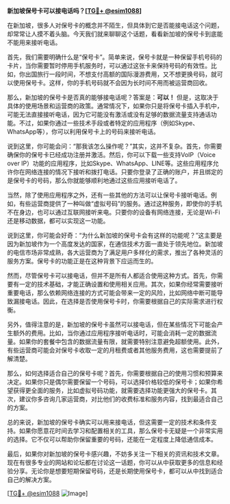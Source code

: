 **新加坡保号卡可以接电话吗？[[TG💪+ @esim1088](https://t.me/s/esim1088)]**

在新加坡，很多人对保号卡的概念并不陌生，但具体到它是否能接电话这个问题，却常常让人摸不着头脑。今天我们就来聊聊这个话题，看看新加坡的保号卡到底能不能用来接听电话。

首先，我们需要明确什么是“保号卡”。简单来说，保号卡就是一种保留手机号码的卡片，当你需要暂时停用手机服务时，可以通过这张卡来保持号码的有效性。比如，你出国旅行一段时间，不想支付高额的国际漫游费用，又不想更换号码，就可以使用保号卡。这样，你的手机号码就不会因为长时间不用而被运营商回收。

那么，新加坡的保号卡是否真的能够接电话呢？答案是：**可以！** 但是，这取决于具体的使用场景和运营商的政策。通常情况下，如果你只是将保号卡插入手机中，可能无法直接接听电话，因为它可能没有激活或没有足够的数据流量支持通话功能。不过，如果你通过一些技术手段或者特定的应用程序（例如Skype、WhatsApp等），你可以利用保号卡上的号码来接听电话。

说到这里，你可能会问：“那我该怎么操作呢？”其实，这并不复杂。首先，你需要确保你的保号卡已经成功注册并激活。然后，你可以下载一些支持VoIP（Voice over IP）功能的应用程序，比如Skype、WhatsApp、LINE等。这些应用程序允许你在网络连接的情况下接听和拨打电话。只要你登录了正确的账户，并且绑定的是保号卡的号码，那么你就能够顺利地通过这些应用接听电话了。

当然，除了使用应用程序之外，还有一些其他的方法可以让保号卡接听电话。例如，有些运营商提供了一种叫做“虚拟号码”的服务。通过这种服务，即使你的手机不在身边，也可以通过互联网接听来电。只要你的设备有网络连接，无论是Wi-Fi还是移动数据，都可以实现这一功能。

说到这里，你可能会好奇：“为什么新加坡的保号卡会有这样的功能呢？”这主要是因为新加坡作为一个高度发达的国家，在通信技术方面一直处于领先地位。新加坡的电信市场非常成熟，各大运营商为了满足用户多样化的需求，推出了各种灵活的服务方案。保号卡的功能正是在这种背景下应运而生的。

然而，尽管保号卡可以接电话，但并不是所有人都适合使用这种方式。首先，你需要有一定的技术基础，才能正确设置和使用相关应用。其次，如果你经常需要接听重要电话，那么依赖网络连接的方式可能会带来一定的风险，比如网络中断可能导致漏接电话。因此，在选择是否使用保号卡时，你需要根据自己的实际需求进行权衡。

另外，值得注意的是，新加坡的保号卡虽然可以接电话，但在某些情况下可能会产生额外的费用。比如，当你通过应用程序接听电话时，可能会消耗一定的数据流量。如果你的套餐中包含的数据流量有限，就需要特别注意避免超额使用。此外，有些运营商可能会对保号卡收取一定的月租费或者其他服务费用，这也需要提前了解清楚。

那么，如何选择适合自己的保号卡呢？首先，你需要根据自己的使用习惯和预算来决定。如果你只是偶尔需要保留一个号码，可以选择价格较低的保号卡；如果你希望获得更全面的服务，比如虚拟号码功能，就需要选择功能更强大的保号卡。其次，建议你多咨询几家运营商，对比他们的收费标准和服务内容，找到最适合自己的方案。

总的来说，新加坡的保号卡确实可以用来接电话，但这需要一定的技术和条件支持。如果你愿意花时间去学习和配置相关的工具，那么保号卡无疑是一个非常实用的选择。它不仅可以帮助你保留重要的号码，还能在一定程度上降低通信成本。

最后，如果你对新加坡的保号卡感兴趣，不妨多关注一下相关的资讯和技术文章。现在有很多专业的网站和论坛都在讨论这一话题，你可以从中获取更多的信息和经验分享。无论你是想要短期保留号码，还是长期使用保号卡，都可以从中找到适合自己的解决方案。

[[TG💪+ @esim1088](https://t.me/s/esim1088) ![Image](https://i.postimg.cc/4NQfJmqS/Snipaste-2025-05-13-00-14-12.png)]